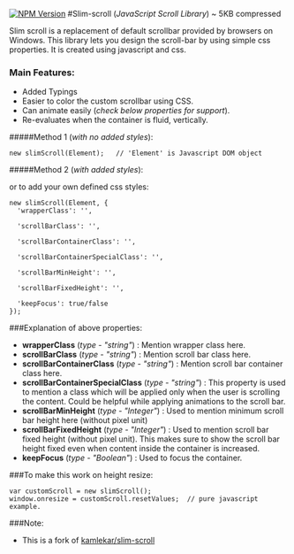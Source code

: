 [![NPM Version][npm-image]][npm-url]
#Slim-scroll (_JavaScript Scroll Library_)  ~ 5KB compressed

Slim scroll is a replacement of default scrollbar provided by browsers on Windows. This library lets you design the scroll-bar by using simple css properties. It is created using javascript and css.

### Main Features:
- Added Typings
- Easier to color the custom scrollbar using CSS.
- Can animate easily (_check below properties for support_).
- Re-evaluates when the container is fluid, vertically.

#####Method 1 (_with no added styles_):

    new slimScroll(Element);   // 'Element' is Javascript DOM object

#####Method 2 (_with added styles_):

or to add your own defined css styles:

    new slimScroll(Element, {
      'wrapperClass': '',

      'scrollBarClass': '',

      'scrollBarContainerClass': '',  

      'scrollBarContainerSpecialClass': '',

      'scrollBarMinHeight': '',

      'scrollBarFixedHeight': '',

      'keepFocus': true/false
    });

###Explanation of above properties:

- **wrapperClass** (*type - "string"*) : Mention wrapper class here.
- **scrollBarClass** (*type - "string"*) : Mention scroll bar class here.
- **scrollBarContainerClass** (*type - "string"*) : Mention scroll bar container class here.
- **scrollBarContainerSpecialClass** (*type - "string"*) : This property is used to mention a class which will be applied only when the user is scrolling the content. Could be helpful while applying animations to the scroll bar.
- **scrollBarMinHeight** (*type - "Integer"*) : Used to mention minimum scroll bar height here (without pixel unit)
- **scrollBarFixedHeight** (*type - "Integer"*) : Used to mention scroll bar fixed height (without pixel unit). This makes sure to show the scroll bar height fixed even when content inside the container is increased.
- **keepFocus** (*type - "Boolean"*) : Used to focus the container.

###To make this work on height resize:

    var customScroll = new slimScroll();
    window.onresize = customScroll.resetValues;  // pure javascript example.

###Note:

- This is a fork of [kamlekar/slim-scroll](https://github.com/kamlekar/slim-scroll)

[npm-image]: https://img.shields.io/npm/v/express.svg
[npm-url]: https://www.npmjs.com/package/slim-scroll